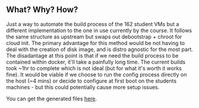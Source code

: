 ## What? Why? How?

Just a way to automate the build process of the 162 student VMs but a  different implementation to the one in use currently by the course.
It follows the same structure as upstream but swaps out debootstrap + chroot for cloud init. The primary advantage for this method would be not having to 
deal with the creation of disk image, and is distro agnostic for the most part. The disadantage at this point is that if we need the build process to be contained within docker, it'll take a painfully
long time. The current builds took ~1hr to complete which is not ideal (but for what it's worth it works fine). It would be viable if we choose to run the config
process directly on the host (~4 mins) or decide to configure at first boot on the students machines - but this could potentially cause more setup issues.  


You can get the generated files [here](ocf.io/laksith/student-vms).
